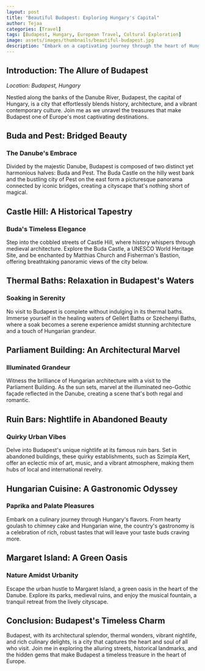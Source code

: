 ```yaml
---
layout: post
title: "Beautiful Budapest: Exploring Hungary's Capital"
author: Tejaa
categories: [Travel]
tags: [Budapest, Hungary, European Travel, Cultural Exploration]
image: assets/images/thumbnails/beautiful-budapest.jpg
description: "Embark on a captivating journey through the heart of Hungary as we explore the enchanting beauty and rich culture of Budapest."
---
```


## Introduction: The Allure of Budapest

*Location: Budapest, Hungary*

Nestled along the banks of the Danube River, Budapest, the capital of Hungary, is a city that effortlessly blends history, architecture, and a vibrant contemporary culture. Join me as we unravel the treasures that make Budapest one of Europe's most captivating destinations.

## Buda and Pest: Bridged Beauty

### The Danube's Embrace

Divided by the majestic Danube, Budapest is composed of two distinct yet harmonious halves: Buda and Pest. The Buda Castle on the hilly west bank and the bustling city of Pest on the east form a picturesque panorama connected by iconic bridges, creating a cityscape that's nothing short of magical.

## Castle Hill: A Historical Tapestry

### Buda's Timeless Elegance

Step into the cobbled streets of Castle Hill, where history whispers through medieval architecture. Explore the Buda Castle, a UNESCO World Heritage Site, and be enchanted by Matthias Church and Fisherman's Bastion, offering breathtaking panoramic views of the city below.

## Thermal Baths: Relaxation in Budapest's Waters

### Soaking in Serenity

No visit to Budapest is complete without indulging in its thermal baths. Immerse yourself in the healing waters of Gellért Baths or Széchenyi Baths, where a soak becomes a serene experience amidst stunning architecture and a touch of Hungarian grandeur.

## Parliament Building: An Architectural Marvel

### Illuminated Grandeur

Witness the brilliance of Hungarian architecture with a visit to the Parliament Building. As the sun sets, marvel at the illuminated neo-Gothic façade reflected in the Danube, creating a scene that's both regal and romantic.

## Ruin Bars: Nightlife in Abandoned Beauty

### Quirky Urban Vibes

Delve into Budapest's unique nightlife at its famous ruin bars. Set in abandoned buildings, these quirky establishments, such as Szimpla Kert, offer an eclectic mix of art, music, and a vibrant atmosphere, making them hubs of local and international revelry.

## Hungarian Cuisine: A Gastronomic Odyssey

### Paprika and Palate Pleasures

Embark on a culinary journey through Hungary's flavors. From hearty goulash to chimney cake and Hungarian wine, the country's gastronomy is a celebration of rich, robust tastes that will leave your taste buds craving more.

## Margaret Island: A Green Oasis

### Nature Amidst Urbanity

Escape the urban hustle to Margaret Island, a green oasis in the heart of the Danube. Explore its parks, medieval ruins, and enjoy the musical fountain, a tranquil retreat from the lively cityscape.

## Conclusion: Budapest's Timeless Charm

Budapest, with its architectural splendor, thermal wonders, vibrant nightlife, and rich culinary delights, is a city that captures the heart and soul of all who visit. Join me in exploring the alluring streets, historical landmarks, and the hidden gems that make Budapest a timeless treasure in the heart of Europe.
